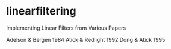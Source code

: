 # linearfiltering
Implementing Linear Filters from Various Papers

Adelson & Bergen 1984
Atick & Redlight 1992
Dong & Atick 1995
